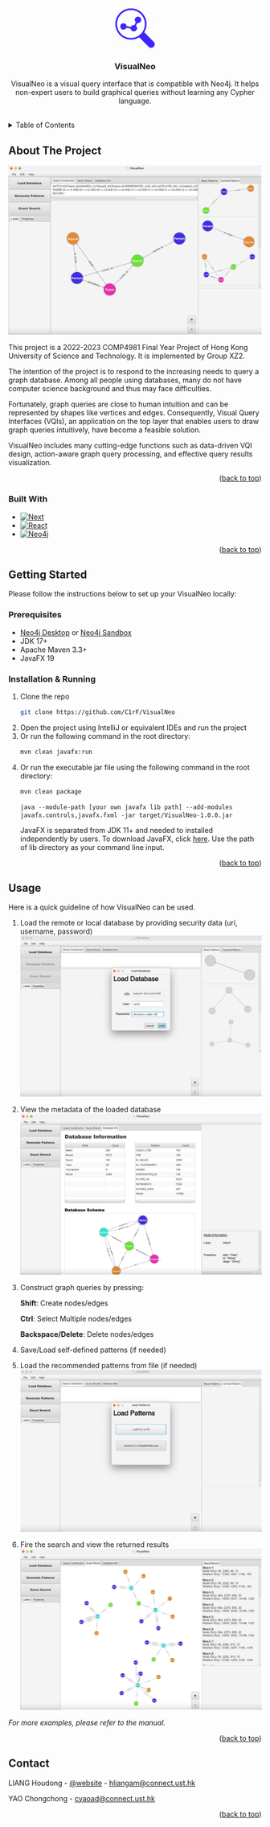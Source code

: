 
<!-- PROJECT LOGO -->
<br/>
<div align="center">
  <a href="https://github.com/C1rF/VisualNeo">
    <img src="readmeImages/visualneo_icon.png" alt="Logo" width="80" height="80">
  </a>

<h3 align="center">VisualNeo</h3>

  <p align="center">
    VisualNeo is a visual query interface that is compatible with Neo4j. It helps non-expert users to build graphical queries without learning any Cypher language.
  </p>
</div>
<br/>


<!-- TABLE OF CONTENTS -->
<details>
  <summary>Table of Contents</summary>
  <ol>
    <li>
      <a href="#about-the-project">About The Project</a>
      <ul>
        <li><a href="#built-with">Built With</a></li>
      </ul>
    </li>
    <li>
      <a href="#getting-started">Getting Started</a>
      <ul>
        <li><a href="#prerequisites">Prerequisites</a></li>
        <li><a href="#installation-&-running">Installation</a></li>
      </ul>
    </li>
    <li><a href="#usage">Usage</a></li>
    <li><a href="#contact">Contact</a></li>
  </ol>
</details>



<!-- ABOUT THE PROJECT -->
## About The Project

![Product Name Screen Shot][product-screenshot]

This project is a 2022-2023 COMP4981 Final Year Project of Hong Kong University of Science and Technology. It is implemented by Group XZ2. 

The intention of the project is to respond to the increasing needs to query a graph database. Among all people using databases, many do not have computer science background and thus may face difficulties.

Fortunately, graph queries are close to human intuition and can be represented by shapes like vertices and edges. Consequently, Visual Query Interfaces (VQIs), an application on the top layer that enables users to draw graph queries intuitively, have become a feasible solution.

VisualNeo includes many cutting-edge functions such as data-driven VQI design, action-aware graph query processing, and effective query results visualization.  

<p align="right">(<a href="#readme-top">back to top</a>)</p>

### Built With

* [![Next][IntelliJ]][IntelliJ-url]
* [![React][Maven]][Maven-url]
* [![Neo4j][Neo4j]][Neo4j-url]

<p align="right">(<a href="#readme-top">back to top</a>)</p>

<!-- GETTING STARTED -->
## Getting Started

Please follow the instructions below to set up your VisualNeo locally:

### Prerequisites


* [Neo4j Desktop](https://neo4j.com/download-center/) or [Neo4j Sandbox](https://sandbox.neo4j.com/)
* JDK 17+
* Apache Maven 3.3+
* JavaFX 19

  

### Installation & Running

1. Clone the repo
   ```sh
   git clone https://github.com/C1rF/VisualNeo
   ```
2. Open the project using IntelliJ or equivalent IDEs and run the project
3. Or run the following command in the root directory:
   ```sh
   mvn clean javafx:run
   ```
4. Or run the executable jar file using the following command in the root directory:
   ```sh
   mvn clean package
   ```
   ```
   java --module-path [your own javafx lib path] --add-modules javafx.controls,javafx.fxml -jar target/VisualNeo-1.0.0.jar
   ```
   JavaFX is separated from JDK 11+ and needed to installed independently by users. To download JavaFX, click [here](https://gluonhq.com/products/javafx/). Use the path of lib directory as your command line input.

<p align="right">(<a href="#readme-top">back to top</a>)</p>



<!-- USAGE EXAMPLES -->
## Usage

Here is a quick guideline of how VisualNeo can be used.

1. Load the remote or local database by providing security data (uri, username, password)
   ![Load Database Screen Shot][load-database-screenshot]
2. View the metadata of the loaded database
   ![Database Metadata Screen Shot][database-metadata-screenshot]
3. Construct graph queries by pressing:

   **Shift**: Create nodes/edges

   **Ctrl**: Select Multiple nodes/edges

   **Backspace/Delete**: Delete nodes/edges
4. Save/Load self-defined patterns (if needed)
5. Load the recommended patterns from file (if needed)
   ![Load Recommended Pattern Screen Shot][load-pattern-screenshot]
6. Fire the search and view the returned results
   ![Display Result Screen Shot][display-result-screenshot]

_For more examples, please refer to the manual._

<p align="right">(<a href="#readme-top">back to top</a>)</p>


<!-- CONTACT -->
## Contact

LIANG Houdong - [@website](https://dongdong3272.github.io/) - hliangam@connect.ust.hk

YAO Chongchong - cyaoad@connect.ust.hk

<p align="right">(<a href="#readme-top">back to top</a>)</p>


<!-- MARKDOWN LINKS & IMAGES -->
<!-- https://www.markdownguide.org/basic-syntax/#reference-style-links -->
[product-screenshot]: readmeImages/visualneo_ui.png
[load-database-screenshot]: readmeImages/load-database.png
[database-metadata-screenshot]: readmeImages/database-metadata.png
[load-pattern-screenshot]: readmeImages/load-pattern.png
[display-result-screenshot]: readmeImages/display-results.png
[IntelliJ]: https://img.shields.io/badge/IntelliJ-000000?style=for-the-badge&logo=intellijidea&logoColor=white
[IntelliJ-url]: https://www.jetbrains.com/idea/
[Maven]: https://img.shields.io/badge/maven-C71A36?style=for-the-badge&logo=apachemaven&logoColor=white
[Maven-url]: https://maven.apache.org/
[Neo4j]: https://img.shields.io/badge/neo4j-4581C3?style=for-the-badge&logo=neo4j&logoColor=white
[Neo4j-url]: https://neo4j.com/


